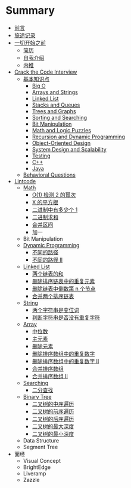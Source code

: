 # Summary

* [前言](README.md)
* [旅途记录](lv_tu_ji_lu.md)
* [一切开始之前](yi_qie_kai_shi_zhi_qian.md)
   * [简历](jian_li.md)
   * [自我介绍](self_intro.md)
   * [内推](nei_tui.md)
* [Crack the Code Interview](crack_the_code_interview.md)
   * [基本知识点](ji_ben_zhi_shi_dian.md)
       * [Big O](big_o.md)
       * [Arrays and Strings](arrays_and_strings.md)
       * [Linked List](linked_list.md)
       * [Stacks and Queues](stacks_and_queues.md)
       * [Trees and Graphs](trees_and_graphs.md)
       * [Sorting and Searching](sorting_and_searching.md)
       * [Bit Manipulation](bit_manipulation.md)
       * [Math and Logic Puzzles](math_and_logic_puzzles.md)
       * [Recursion and Dynamic Programming](recursion_and_dynamic_programming.md)
       * [Object-Oriented Design](object-oriented_design.md)
       * [System Design and Scalability](system_design_and_scalability.md)
       * [Testing](testing.md)
       * [C++](c++.md)
       * [Java](java.md)
   * [Behavioral Questions](behavioral_questions.md)
* [Lintcode](lintcode.md)
   * [Math](math.md)
       * [O(1) 检测 2 的幂次](o1_jian_ce_2_de_mi_ci.md)
       * [X 的平方根](x_de_ping_fang_gen.md)
       * [二进制中有多少个 1](er_jin_zhi_zhong_you_duo_shao_ge_1.md)
       * [二进制求和](er_jin_zhi_qiu_he.md)
       * [合并区间](he_bing_qu_jian.md)
       * 加一
   * Bit Manipulation
   * [Dynamic Programming](dynamic_programming.md)
       * [不同的路径](bu_tong_de_lu_jing.md)
       * [不同的路径 II](bu_tong_de_lu_jing_ii.md)
   * [Linked List](linked_list_lintcode.md)
       * [两个链表的和](liang_ge_lian_biao_de_he.md)
       * [删除排序链表中的重复元素](shan_chu_pai_xu_lian_biao_zhong_de_zhong_fu_yuan_su.md)
       * [删除链表中倒数第 n 个节点](shan_chu_lian_biao_zhong_dao_shu_di_n_ge_jie_dian.md)
       * [合并两个排序链表](he_bing_liang_ge_pai_xu_lian_biao.md)
   * [String](string.md)
       * [两个字符串是变位词](liang_ge_zi_fu_chuan_shi_bian_wei_ci.md)
       * [判断字符串是否没有重复字符](pan_duan_zi_fu_chuan_shi_fou_mei_you_zhong_fu_zi_fu.md)
   * [Array](array.md)
       * [中位数](zhong_wei_shu.md)
       * [主元素](zhu_yuan_su.md)
       * [删除元素](shan_chu_yuan_su.md)
       * [删除排序数组中的重复数字](shan_chu_pai_xu_shu_zu_zhong_de_zhong_fu_shu_zi.md)
       * [删除排序数组中的重复数字 II](shan_chu_pai_xu_shu_zu_zhong_de_zhong_fu_shu_zi_ii.md)
       * [合并排序数组](he_bing_pai_xu_shu_zu.md)
       * [合并排序数组 II](he_bing_pai_xu_shu_zu_ii.md)
   * [Searching](searching.md)
       * [二分查找](er_fen_cha_zhao.md)
   * [Binary Tree](binary_tree.md)
       * [二叉树的中序遍历](er_cha_shu_de_zhong_xu_bian_li.md)
       * [二叉树的前序遍历](er_cha_shu_de_qian_xu_bian_li.md)
       * [二叉树的后序遍历](er_cha_shu_de_hou_xu_bian_li.md)
       * [二叉树的最大深度](er_cha_shu_de_zui_da_shen_du.md)
       * [二叉树的最小深度](er_cha_shu_de_zui_xiao_shen_du.md)
   * Data Structure
   * Segment Tree
* 面经
   * Visual Concept
   * BrightEdge
   * Liveramp
   * Zazzle

